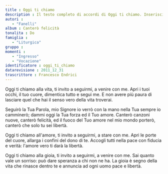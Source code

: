 ```yaml
--- 
title : Oggi ti chiamo
description : Il testo completo di accordi di Oggi ti chiamo. Inseriscila nel tuo canzoniere!
autori : 
   - "Fanelli"
album : Canterò felicità
tonalita : Do
famiglia : 
   - "Liturgica"
gruppo : 
momenti : 
   - "Ingresso"
   - "Vocazione"
identificatore : oggi_ti_chiamo
datarevisione : 2011_12_31
trascrittore : Francesco Endrici
--- 
```




Oggi ti chiamo alla vita,
ti invito a seguirmi, a venire con me.
Apri i tuoi occhi, il tuo cuore,
dimentica tutto e segui me.
E non avere più paura di lasciare quel che hai
il senso vero della vita troverai. 


Seguirò la Tua Parola, mio Signore io verrò
con la mano nella Tua sempre io camminerò;
dammi oggi la Tua forza ed il Tuo amore.
Canterò canzoni nuove, canterò felicità,
ed il fuoco del Tuo amore nel mio mondo porterò,
canterò che solo tu sei libertà.


Oggi ti chiamo all'amore,
ti invito a seguirmi, a stare con me.
Apri le porte del cuore,
allarga i confini del dono di te.
Accogli tutti nella pace con fiducia e verità:
l'amore vero ti darà la libertà. 


Oggi ti chiamo alla gioia,
ti invito a seguirmi, a venire con me.
Sai quanto vale un sorriso:
può dare speranza a chi non ne ha.
La gioia è segno della vita che rinasce dentro te
e annuncia ad ogni uomo pace e libertà. 


